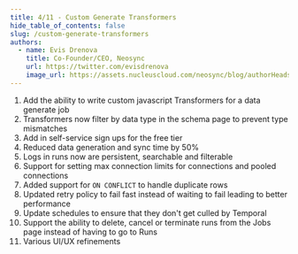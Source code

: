 ```yaml
---
title: 4/11 - Custom Generate Transformers
hide_table_of_contents: false
slug: /custom-generate-transformers
authors:
  - name: Evis Drenova
    title: Co-Founder/CEO, Neosync
    url: https://twitter.com/evisdrenova
    image_url: https://assets.nucleuscloud.com/neosync/blog/authorHeadshots/evis.png
---
```


1. Add the ability to write custom javascript Transformers for a data generate job
2. Transformers now filter by data type in the schema page to prevent type mismatches
3. Add in self-service sign ups for the free tier
4. Reduced data generation and sync time by 50%
5. Logs in runs now are persistent, searchable and filterable
6. Support for setting max connection limits for connections and pooled connections
7. Added support for `ON CONFLICT` to handle duplicate rows
8. Updated retry policy to fail fast instead of waiting to fail leading to better performance
9. Update schedules to ensure that they don't get culled by Temporal
10. Support the ability to delete, cancel or terminate runs from the Jobs page instead of having to go to Runs
11. Various UI/UX refinements
